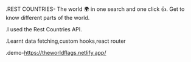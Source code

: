 .REST COUNTRIES- The world 🌍 in one search and one click 👍.
Get to know different parts of the world.

.I used the Rest Countries API.

.Learnt data fetching,custom hooks,react router

.demo-https://theworldflags.netlify.app/
